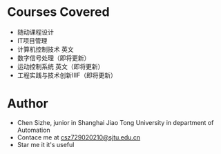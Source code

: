 # Courses Covered
* 随动课程设计
* IT项目管理
* 计算机控制技术 英文
* 数字信号处理（即将更新）
* 运动控制系统 英文（即将更新）
* 工程实践与技术创新ⅢF（即将更新）

# Author
* Chen Sizhe, junior in Shanghai Jiao Tong University in department of Automation
* Contace me at csz729020210@sjtu.edu.cn
* Star me it it's useful
